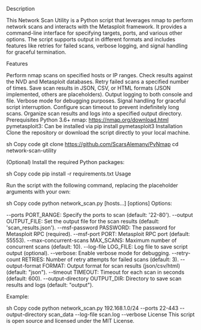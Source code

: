 Description

This Network Scan Utility is a Python script that leverages nmap to perform network scans and interacts with the Metasploit framework. It provides a command-line interface for specifying targets, ports, and various other options. The script supports output in different formats and includes features like retries for failed scans, verbose logging, and signal handling for graceful termination.

Features

Perform nmap scans on specified hosts or IP ranges.
Check results against the NVD and Metasploit databases.
Retry failed scans a specified number of times.
Save scan results in JSON, CSV, or HTML formats (JSON implemented, others are placeholders).
Output logging to both console and file.
Verbose mode for debugging purposes.
Signal handling for graceful script interruption.
Configure scan timeout to prevent indefinitely long scans.
Organize scan results and logs into a specified output directory.
Prerequisites
Python 3.6+
nmap: https://nmap.org/download.html
pymetasploit3: Can be installed via pip install pymetasploit3
Installation
Clone the repository or download the script directly to your local machine.

sh
Copy code
git clone https://github.com/ScarsAlemany/PyNmap
cd network-scan-utility

(Optional) Install the required Python packages:

sh
Copy code
pip install -r requirements.txt
Usage

Run the script with the following command, replacing the placeholder arguments with your own:

sh
Copy code
python network_scan.py [hosts...] [options]
Options:

--ports PORT_RANGE: Specify the ports to scan (default: '22-80').
--output OUTPUT_FILE: Set the output file for the scan results (default: 'scan_results.json').
--msf-password PASSWORD: The password for Metasploit RPC (required).
--msf-port PORT: Metasploit RPC port (default: 55553).
--max-concurrent-scans MAX_SCANS: Maximum number of concurrent scans (default: 10).
--log-file LOG_FILE: Log file to save script output (optional).
--verbose: Enable verbose mode for debugging.
--retry-count RETRIES: Number of retry attempts for failed scans (default: 3).
--output-format FORMAT: Output format for scan results (json/csv/html) (default: "json").
--timeout TIMEOUT: Timeout for each scan in seconds (default: 600).
--output-directory OUTPUT_DIR: Directory to save scan results and logs (default: "output").

Example:

sh
Copy code
python network_scan.py 192.168.1.0/24 --ports 22-443 --output-directory scan_data --log-file scan.log --verbose
License
This script is open source and licensed under the MIT License.

